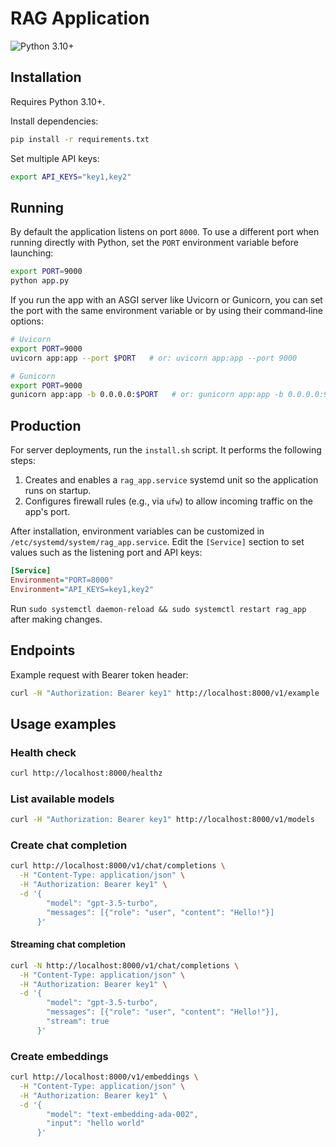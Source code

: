 # RAG Application

![Python 3.10+](https://img.shields.io/badge/python-3.10%2B-blue)

## Installation

Requires Python 3.10+.

Install dependencies:

```bash
pip install -r requirements.txt
```

Set multiple API keys:

```bash
export API_KEYS="key1,key2"
```

## Running

By default the application listens on port `8000`. To use a different port when
running directly with Python, set the `PORT` environment variable before
launching:

```bash
export PORT=9000
python app.py
```

If you run the app with an ASGI server like Uvicorn or Gunicorn, you can set the
port with the same environment variable or by using their command‑line options:

```bash
# Uvicorn
export PORT=9000
uvicorn app:app --port $PORT   # or: uvicorn app:app --port 9000

# Gunicorn
export PORT=9000
gunicorn app:app -b 0.0.0.0:$PORT   # or: gunicorn app:app -b 0.0.0.0:9000
```

## Production

For server deployments, run the `install.sh` script. It performs the following steps:

1. Creates and enables a `rag_app.service` systemd unit so the application runs on startup.
2. Configures firewall rules (e.g., via `ufw`) to allow incoming traffic on the app's port.

After installation, environment variables can be customized in `/etc/systemd/system/rag_app.service`.
Edit the `[Service]` section to set values such as the listening port and API keys:

```ini
[Service]
Environment="PORT=8000"
Environment="API_KEYS=key1,key2"
```

Run `sudo systemctl daemon-reload && sudo systemctl restart rag_app` after making changes.

## Endpoints

Example request with Bearer token header:

```bash
curl -H "Authorization: Bearer key1" http://localhost:8000/v1/example
```

## Usage examples

### Health check

```bash
curl http://localhost:8000/healthz
```

### List available models

```bash
curl -H "Authorization: Bearer key1" http://localhost:8000/v1/models
```

### Create chat completion

```bash
curl http://localhost:8000/v1/chat/completions \
  -H "Content-Type: application/json" \
  -H "Authorization: Bearer key1" \
  -d '{
        "model": "gpt-3.5-turbo",
        "messages": [{"role": "user", "content": "Hello!"}]
      }'
```

#### Streaming chat completion

```bash
curl -N http://localhost:8000/v1/chat/completions \
  -H "Content-Type: application/json" \
  -H "Authorization: Bearer key1" \
  -d '{
        "model": "gpt-3.5-turbo",
        "messages": [{"role": "user", "content": "Hello!"}],
        "stream": true
      }'
```

### Create embeddings

```bash
curl http://localhost:8000/v1/embeddings \
  -H "Content-Type: application/json" \
  -H "Authorization: Bearer key1" \
  -d '{
        "model": "text-embedding-ada-002",
        "input": "hello world"
      }'
```

